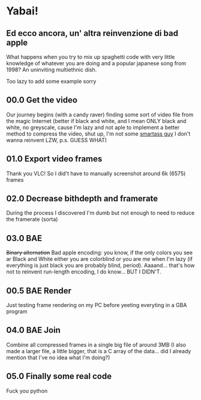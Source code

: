 # Yabai!
## Ed ecco ancora, un' altra reinvenzione di bad apple

What happens when you try to mix up spaghetti code with very little knowledge of whatever you are doing and a popular japanese song from 1998?
An uninviting multiethnic dish.

Too lazy to add some example sorry

## 00.0 Get the video
Our journey begins (with a candy raver) finding some sort of video file from the magic Internet (better if black and white, and I mean ONLY black and white, no greyscale, cause I'm lazy and not aple to implement a better method to compress the video, shut up, I'm not some [smartass guy](https://github.com/PeterLemon/GBA/tree/master/Video/Touhou-BadApple!) I don't wanna reinvent LZW, p.s. GUESS WHAT)

## 01.0 Export video frames
Thank you VLC!
So I did't have to manually screenshot around 6k (6575) frames

## 02.0 Decrease bithdepth and framerate
During the process I discovered I'm dumb but not enough to need to reduce the framerate (sorta)

## 03.0 BAE
~~Binary alternation~~ Bad apple encoding: you know, if the only colors you see ar Black and White either you are colorblind or you are me when I'm lazy (if everything is just black you are probably blind, period).
Aaaand... that's how not to reinvent run-length encoding, I do know... BUT I DIDN'T.

## 00.5 BAE Render
Just testing frame rendering on my PC before yeeting everyting in a GBA program

## 04.0 BAE Join
Combine all compressed frames in a single big file of around 3MB (I also made a larger file, a little bigger, that is a C array of the data... did I already mention that I've no idea what I'm doing?)

## 05.0 Finally some real code
Fuck you python
